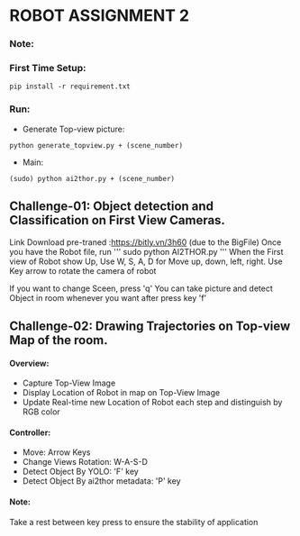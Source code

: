 # ROBOT ASSIGNMENT 2

### Note:


### First Time Setup:
```
pip install -r requirement.txt
```

### Run:
- Generate Top-view picture:
```
python generate_topview.py + (scene_number)
```
- Main:
```
(sudo) python ai2thor.py + (scene_number)
```

## Challenge-01: Object detection and Classification on First View Cameras.
Link Download pre-traned :https://bitly.vn/3h60 (due to the BigFile)
Once you have the Robot file, run
'''
sudo python AI2THOR.py
'''
When the First view of Robot show Up, Use W, S, A, D for Move up, down, left, right. Use Key arrow to rotate the camera of robot

If you want to change Sceen, press 'q'
You can take picture and detect Object in room whenever you want after press key 'f'

## Challenge-02: Drawing Trajectories on Top-view Map of the room.
#### Overview: 
- Capture Top-View Image
- Display Location of Robot in map on Top-View Image
- Update Real-time new Location of Robot each step and distinguish by RGB color<br>
#### Controller:
- Move: Arrow Keys
- Change Views Rotation: W-A-S-D
- Detect Object By YOLO: 'F' key
- Detect Object By ai2thor metadata: 'P' key<br>
#### Note:
Take a rest between key press to ensure the stability of application


